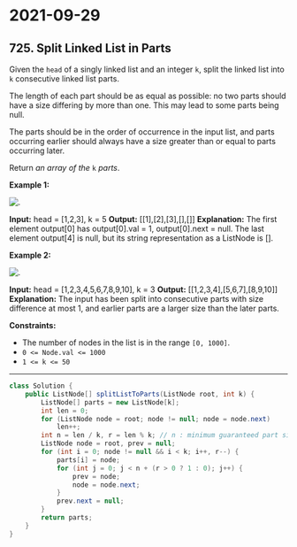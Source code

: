 # 2021-09-29

## 725. Split Linked List in Parts

Given the `head` of a singly linked list and an integer `k`, split the linked list into `k` consecutive linked list parts.

The length of each part should be as equal as possible: no two parts should have a size differing by more than one. This may lead to some parts being null.

The parts should be in the order of occurrence in the input list, and parts occurring earlier should always have a size greater than or equal to parts occurring later.

Return _an array of the_ `k` _parts_.

**Example 1:**

![.](https://assets.leetcode.com/uploads/2021/06/13/split1-lc.jpg)

**Input:** head = \[1,2,3\], k = 5
**Output:** \[\[1\],\[2\],\[3\],\[\],\[\]\]
**Explanation:**
The first element output\[0\] has output\[0\].val = 1, output\[0\].next = null.
The last element output\[4\] is null, but its string representation as a ListNode is \[\].

**Example 2:**

![.](https://assets.leetcode.com/uploads/2021/06/13/split2-lc.jpg)

**Input:** head = \[1,2,3,4,5,6,7,8,9,10\], k = 3
**Output:** \[\[1,2,3,4\],\[5,6,7\],\[8,9,10\]\]
**Explanation:**
The input has been split into consecutive parts with size difference at most 1, and earlier parts are a larger size than the later parts.

**Constraints:**

- The number of nodes in the list is in the range `[0, 1000]`.
- `0 <= Node.val <= 1000`
- `1 <= k <= 50`

---

```java
class Solution {
    public ListNode[] splitListToParts(ListNode root, int k) {
        ListNode[] parts = new ListNode[k];
        int len = 0;
        for (ListNode node = root; node != null; node = node.next)
            len++;
        int n = len / k, r = len % k; // n : minimum guaranteed part size; r : extra nodes spread to the first r parts;
        ListNode node = root, prev = null;
        for (int i = 0; node != null && i < k; i++, r--) {
            parts[i] = node;
            for (int j = 0; j < n + (r > 0 ? 1 : 0); j++) {
                prev = node;
                node = node.next;
            }
            prev.next = null;
        }
        return parts;
    }
}
```
